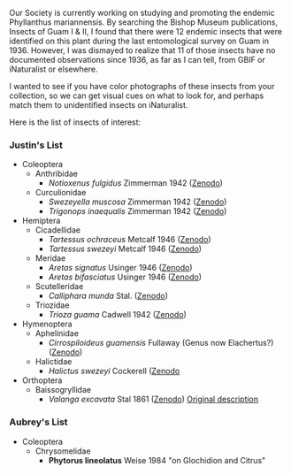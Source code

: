  Our Society is currently working on studying and promoting the endemic Phyllanthus mariannensis.  By searching the Bishop Museum publications, Insects of Guam I & II, I found that there were 12 endemic insects that were identified on this plant during the last entomological survey on Guam in 1936.   However, I was dismayed to realize that 11 of those insects have no documented observations since 1936, as far as I can tell, from GBIF or iNaturalist or elsewhere.

I wanted to see if you have color photographs of these insects from your collection, so we can get visual cues on what to look for, and perhaps match them to unidentified insects on iNaturalist.

Here is the list of insects of interest:


### Justin's List

* Coleoptera
	* Anthribidae	
		* *Notioxenus fulgidus* Zimmerman 1942 ([Zenodo](https://zenodo.org/record/5163575#.Y7hUrzNBxhE))
	* Curculionidae
		* *Swezeyella muscosa* Zimmerman 1942 ([Zenodo](https://zenodo.org/record/5157292#.Y7hO9TNBxhE))
		* *Trigonops inaequalis* Zimmerman 1942 ([Zenodo](https://zenodo.org/record/5184771#.Y7hTtDNBxhE))
* Hemiptera
	* Cicadellidae
		* *Tartessus ochraceus* Metcalf 1946 ([Zenodo](https://zenodo.org/record/5157543#.Y7hQoDNBxhE))
		* *Tartessus swezeyi* Metcalf 1946 ([Zenodo](https://zenodo.org/record/5188157#.Y7haRjNBxhE))
	* Meridae	
		* *Aretas signatus* Usinger 1946 ([Zenodo](https://zenodo.org/record/5208329#.Y7hY_jNBxhE))
		* *Aretas bifasciatus* Usinger 1946 ([Zenodo](https://zenodo.org/record/5213843#.Y7hZwTNBxhE))
	* Scutelleridae
		* *Calliphara munda* Stal. ([Zenodo](https://zenodo.org/record/5184888#.Y7hYHDNBxhE))
	* Triozidae
		* *Trioza guama* Cadwell 1942 ([Zenodo](https://zenodo.org/record/5156839#.Y7hNBjNBxhE))
* Hymenoptera
	* Aphelinidae
		* *Cirrospiloideus guamensis* Fullaway (Genus now Elachertus?) ([Zenodo](https://zenodo.org/record/5212021#.Y7hR2TNBxhE))
	* Halictidae
		* *Halictus swezeyi* Cockerell ([Zenodo](https://zenodo.org/record/5156803#.Y7hV4TNBxhE)
* Orthoptera
	* Baissogryllidae
		* *Valanga excavata* Stal 1861 ([Zenodo](https://zenodo.org/record/5164254#.Y7ha-zNBxhE)) [Original description](https://www.biodiversitylibrary.org/page/2474080)

### Aubrey's List

* Coleoptera
	* Chrysomelidae
		* **Phytorus lineolatus** Weise 1984 "on Glochidion and Citrus"



